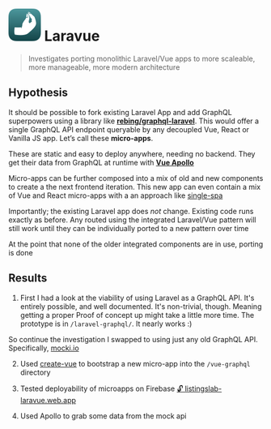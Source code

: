 # ![screenshot](./vue-graphql/src/assets/icon32.svg) Laravue

> Investigates porting monolithic Laravel/Vue apps to more scaleable, more manageable, more modern architecture


## Hypothesis

It should be possible to fork existing Laravel App and add GraphQL superpowers using a library like **[rebing/graphql-laravel](https://github.com/rebing/graphql-laravel)**. This would offer a single GraphQL API endpoint queryable by any decoupled Vue, React or Vanilla JS app. Let’s call these **micro-apps**. 

These are static and easy to deploy anywhere, needing no backend. They get their data from GraphQL at runtime with  **[Vue Apollo](https://apollo.vuejs.org/)** 

Micro-apps can be further composed into a mix of old and new components to create a the next frontend iteration. This new app can even contain a mix of Vue and React micro-apps with a an approach like [single-spa](https://single-spa.js.org/)

Importantly; the existing Laravel app does _not_ change. Existing code runs exactly as before. Any routed using the integrated Laravel/Vue pattern will still work until they can be individually ported to a new pattern over time

At the point that none of the older integrated components are in use, porting is done


## Results

1. First I had a look at the viability of using Laravel as a GraphQL API. It's entirely possible, and well documented. It's non-trivial, though. Meaning getting a proper Proof of concept up might take a little more time. The prototype is in  `/laravel-graphql/`. It nearly works :)

So continue the investigation I swapped to using just any old GraphQL API. Specifically, [mocki.io](https://mocki.io/graphql)

2. Used [create-vue](https://github.com/vuejs/create-vue) to bootstrap a new micro-app into the `/vue-graphql` directory

3. Tested deployability of microapps on Firebase [🔓 listingslab-laravue.web.app](https://listingslab-laravue.web.app)

4. Used Apollo to grab some data from the mock api